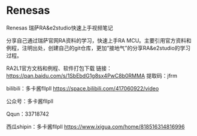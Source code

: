 # Renesas
Renesas
瑞萨RA&e2studio快速上手视频笔记 

分享自己通过瑞萨官网RA资料的学习，快速上手RA MCU。主要引用官方资料和例程，注明出处，创建自己的git仓库，更加“接地气”的分享RA&e2studio的学习过程。

RA2L1官方文档和例程、软件打包下载
链接：https://pan.baidu.com/s/1SbEbdG1g8sx4PwC8b0RMMA 
提取码：jfrm

bilibili：多卡酱fllpll
https://space.bilibili.com/417060922/video

公众号：多卡酱fllpll

Qqun：33718742

西瓜shipin：多卡酱fllpll
https://www.ixigua.com/home/818516314816996
